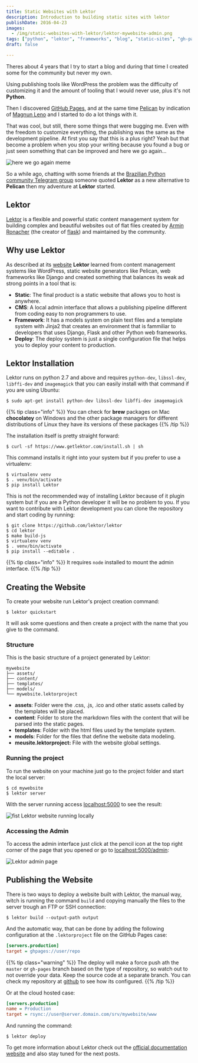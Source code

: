 ```yaml
---
title: Static Websites with Lektor
description: Introduction to building static sites with lektor
publishDate: 2016-04-23
images: 
  - /img/static-websites-with-lektor/lektor-mywebsite-admin.png
tags: ["python", "lektor", "frameworks", "blog", "static-sites", "gh-pages"]
draft: false

---
```


Theres about 4 years that I try to start a blog and during that time I created some for the community but never my own.

Using publishing tools like WordPress the problem was the difficulty of customizing it and the amount of tooling that I would never use, plus it's not **Python**.

Then I discovered [GitHub Pages](https://pages.github.com), and at the same time [Pelican](http://blog.getpelican.com) by indication of [Magnun Leno](http://mindbending.org/pt) and I started to do a lot things with it.

That was cool, but still, there some things that were bugging me. Even with the freedom to customize everything, the publishing was the same as the development pipeline. At first you say that this is a plus right? Yeah but that become a problem when you stop your writing because you found a bug or just seen something that can be improved and here we go again...

![here we go again meme](/img/memes/again.png)

So a while ago, chatting with some friends at the [Brazilian Python community Telegram group](https://telegram.me/pythonbr) someone quoted **Lektor** as a new alternative to **Pelican** then my adventure at **Lektor** started.

## Lektor

[Lektor](https://www.getlektor.com) is a flexible and powerful static content management system for building complex and beautiful websites out of flat files created by [Armin Ronacher](http://lucumr.pocoo.org) (the creator of [flask](http://flask.pocoo.org)) and maintained by the community.

## Why use Lektor

As described at its [website](https://www.getlektor.com/docs/what) **Lektor** learned from content management systems like WordPress, static website generators like Pelican, web frameworks like Django and created something that balances its weak ad strong points in a tool that is:

- **Static**: The final product is a static website that allows you to host is anywhere.
- **CMS**: A local admin interface that allows a publishing pipeline different from coding easy to non programmers to use.
- **Framework**: It has a models system on plain text files and a template system with Jinja2 that creates an environment that is fammiliar to developers that uses Django, Flask and other Python web frameworks.
- **Deploy**: The deploy system is just a single configuration file that helps you to deploy your content to production.

## Lektor Installation

Lektor runs on python 2.7 and above and requires `python-dev`, `libssl-dev`, `libffi-dev` and `imagemagick` that you can easily install with that command if you are using Ubuntu:

```console
$ sudo apt-get install python-dev libssl-dev libffi-dev imagemagick
```

{{% tip class="info" %}}
You can check for **brew** packages on Mac **chocolatey** on Windows and the other package managers for different distributions of Linux they have its versions of these packages
{{% /tip %}} 

The installation itself is pretty straight forward:

```console
$ curl -sf https://www.getlektor.com/install.sh | sh
```

This  command installs it right into your system but if you prefer to use a virtualenv:

```console
$ virtualenv venv
$ . venv/bin/activate
$ pip install Lektor
```

This is not the recommended way of installing Lektor because of it plugin system but if you are a Python developer it will be no problem to you. If you want to contribute with Lektor development you can clone the repository and start coding by running:

```console
$ git clone https://github.com/lektor/lektor
$ cd lektor
$ make build-js
$ virtualenv venv
$ . venv/bin/activate
$ pip install --editable .
```
{{% tip class="info" %}}
It requires `node` installed to mount the admin interface.
{{% /tip %}} 

## Creating the Website

To create your website run Lektor's project creation command:

```console
$ lektor quickstart
```

It will ask some questions and then create a project with the name that you give to the command.

### Structure

This is the basic structure of a project generated by Lektor:

```console
mywebsite
├── assets/
├── content/
├── templates/
├── models/
└── mywebsite.lektorproject
```

- **assets**: Folder were the .css, .js, .ico and other static assets called by the templates will be placed.
- **content**: Folder to store the markdown files with the content that will be parsed into the static pages.
- **templates**: Folder with the html files used by the template system.
- **models**: Folder for the files that define the website data modeling.
- **meusite.lektorproject:** File with the website global settings.

### Running the project

To run the website on your machine just go to the project folder and start the local server:

```console
$ cd mywebsite
$ lektor server
```

With the server running access [localhost:5000](http://localhost:5000) to see the result:

![fist Lektor website running locally](/img/static-websites-with-lektor/lektor-mywebsite.png)

### Accessing the Admin

To access the admin interface just click at the pencil icon at the top right corner of the page that you opened or go to [localhost:5000/admin](http://localhost:5000/admin):

![Lektor admin page](/img/static-websites-with-lektor/lektor-mywebsite-admin.png)

## Publishing the Website

There is two ways to deploy a website built with Lektor, the manual way, witch is running the command `build` and copying manually the files to the server trough an FTP or SSH connection:

```console
$ lektor build --output-path output
```

And the automatic way, that can be done by adding the following configuration at the `.lektorproject` file on the GitHub Pages case:

```ini
[servers.production]
target = ghpages://user/repo
```

{{% tip class="warning" %}}
The deploy will make a force push ath the `master` or `gh-pages` branch based on the type of repository, so watch out to not override your data. Keep the source code at a separate branch. You can check my repository at [github](https://github.com/humrochagf/humrochagf.github.io) to see how its configured.
{{% /tip %}}

Or at the cloud hosted case:

```ini
[servers.production]
name = Production
target = rsync://user@server.domain.com/srv/mywebsite/www
```

And running the command:

```console
$ lektor deploy
```

To get more information about Lektor check out the [official documentation website](https://www.getlektor.com/docs) and also stay tuned for the next posts.
